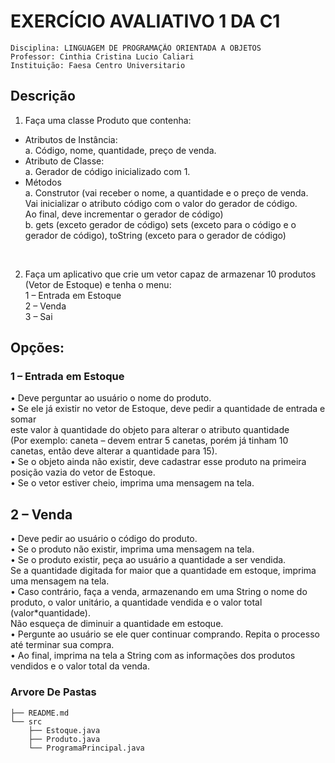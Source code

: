 # EXERCÍCIO AVALIATIVO 1 DA C1
```
Disciplina: LINGUAGEM DE PROGRAMAÇÃO ORIENTADA A OBJETOS 
Professor: Cinthia Cristina Lucio Caliari 
Instituição: Faesa Centro Universitario
```
## Descrição
1) Faça uma classe Produto que contenha:<br>
- Atributos de Instância:<br>
a. Código, nome, quantidade, preço de venda.<br>
- Atributo de Classe:<br>
a. Gerador de código inicializado com 1.<br>
- Métodos<br>
a. Construtor (vai receber o nome, a quantidade e o preço de venda. <br>
Vai inicializar o atributo código com o valor do gerador de código. <br> Ao final, deve
incrementar o gerador de código)<br>
b. gets (exceto gerador de código) sets (exceto para o código e o gerador de
código), toString (exceto para o gerador de código)<br>
<br>

2) Faça um aplicativo que crie um vetor capaz de armazenar 10 produtos (Vetor de
Estoque) e tenha o menu:<br>
1 – Entrada em Estoque<br>
2 – Venda<br>
3 – Sai<br>

## Opções:<br>
### 1 – Entrada em Estoque
• Deve perguntar ao usuário o nome do produto.<br>
• Se ele já existir no vetor de Estoque, deve pedir a quantidade de entrada e somar<br>
este valor à quantidade do objeto para alterar o atributo quantidade <br>(Por exemplo:
caneta – devem entrar 5 canetas, porém já tinham 10 canetas, então deve alterar a
quantidade para 15).<br>
• Se o objeto ainda não existir, deve cadastrar esse produto na primeira posição
vazia do vetor de Estoque.<br>
• Se o vetor estiver cheio, imprima uma mensagem na tela.<br>
## 2 – Venda
• Deve pedir ao usuário o código do produto.<br>
• Se o produto não existir, imprima uma mensagem na tela.<br>
• Se o produto existir, peça ao usuário a quantidade a ser vendida.<br> Se a quantidade
digitada for maior que a quantidade em estoque, imprima uma mensagem na tela.<br>
• Caso contrário, faça a venda, armazenando em uma String o nome do produto, o
valor unitário, a quantidade vendida e o valor total (valor*quantidade).<br> Não esqueça
de diminuir a quantidade em estoque.<br>
• Pergunte ao usuário se ele quer continuar comprando. Repita o processo até
terminar sua compra.<br>
• Ao final, imprima na tela a String com as informações dos produtos vendidos e o
valor total da venda.

### Arvore De Pastas ###
```
├── README.md
└── src
    ├── Estoque.java
    ├── Produto.java
    └── ProgramaPrincipal.java
```

